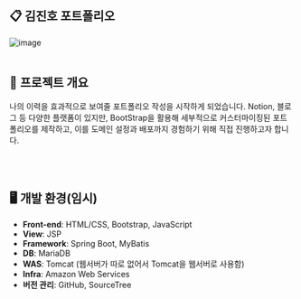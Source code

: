 ## :clipboard: 김진호 포트폴리오
![image](https://github.com/user-attachments/assets/62268bbf-59b4-48a3-8404-ffa7f2aa4018)
<br><br>


## 📖 프로젝트 개요
나의 이력을 효과적으로 보여줄 포트폴리오 작성을 시작하게 되었습니다.
Notion, 블로그 등 다양한 플랫폼이 있지만, BootStrap을 활용해 세부적으로 커스터마이징된 포트폴리오를 제작하고, 이를 도메인 설정과 배포까지 경험하기 위해 직접 진행하고자 합니다.

<br><br>

## 🖥️ 개발 환경(임시)
- **Front-end**: HTML/CSS, Bootstrap, JavaScript
- **View**: JSP
- **Framework**: Spring Boot, MyBatis
- **DB**: MariaDB
- **WAS**: Tomcat (웹서버가 따로 없어서 Tomcat을 웹서버로 사용함)
- **Infra**: Amazon Web Services
- **버전 관리**: GitHub, SourceTree
